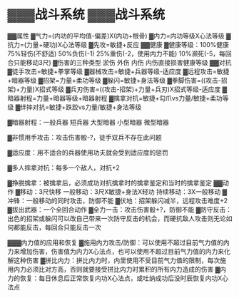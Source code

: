 # ▓▓▓战斗系统 ▓▓▓战斗系统
▓▓属性
▓气力=(内功的平均值-偏差)X(内功+根骨)
▓内力=内功等级X心法等级
▓抗力=(力量+硬功)X心法等级
▓先攻=敏捷+反应
▓▓健康
▓健康等级：100%健康 75%轻伤(不舒适) 50%负伤(-1) 25%重伤(-2，使用内力不能) 10%濒死(-5，每回合只能移动3尺)
▓伤害的三种类型 淤伤 外伤 内伤
内伤直接损害健康等级
▓▓对抗
▓徒手攻击=敏捷+拳掌等级
▓器械攻击=敏捷+兵器等级-适应度
▓远程攻击=敏捷+暗器等级
▓招架=力量+柔功等级
▓躲闪=敏捷+身法等级
▓拳脚伤害=((攻击-招架)+力量)X招式等级
▓兵刃伤害=((攻击-招架)+力量+兵刃)X招式等级-适应度
▓暗器射程=力量+暗器等级+暗器射程
▓擒拿对抗=敏捷+勾爪vs力量/敏捷+柔功等级
▓绊摔对抗=敏捷+跌跤vs力量/敏捷+身法等级

▓暗器射程：一般兵器 短兵器 大型暗器 小型暗器 微型暗器

▓非惯用手攻击：攻击伤害骰-?，徒手双兵不存在此问题

▓适应度：用不适合的兵器使用功夫就会受到适应度的惩罚

▓多人摔拿对抗：每多一个敌人，对抗+2

▓挣脱擒拿：被擒拿后，必须成功对抗擒拿时的擒拿鉴定和当时的擒拿鉴定
▓▓动作
▓移动：3尺快移 一般移动：3尺X敏捷+身法X轻功 持续移动：3X一般移动
▓冲锋：一般移动的同时攻击，防御不能
▓伏地：招架躲闪减半，远程攻击难度+2
▓拔出武器：一个全回合动作
▓全力一击：攻击伤害骰+?，防御不能
▓防守反击：出色的招架或躲闪可以改自己带来一次防守反击的机会，而硬抗敌人攻击则无论如何都能反击，每回合只能反击一次

▓▓▓内力值的应用和恢复
▓施用内力攻击/防御：可以使用不超过目前气力值的内力来增加伤害，伤害值为内力X心法点，也可以使用不超过目前气力值的内力来化解这种伤害
▓拼比内力：拼比内力时，内里使用不受目前气力值的限制，每次施用内力必须比对方高，否则就要接受拼比内力时累积的所有内力造成的伤害
▓内力的恢复：每日休息后正常恢复内功X心法点，或吐纳成功后没时辰恢复内功X心法点
 